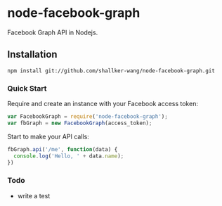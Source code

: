 node-facebook-graph
==========

Facebook Graph API in Nodejs.

## Installation
```shell
npm install git://github.com/shallker-wang/node-facebook-graph.git
```

### Quick Start
Require and create an instance with your Facebook access token:
```javascript
var FacebookGraph = require('node-facebook-graph');
var fbGraph = new FacebookGraph(access_token);
```

Start to make your API calls:
```javascript
fbGraph.api('/me', function(data) {
  console.log('Hello, ' + data.name);
})
```

### Todo
* write a test
